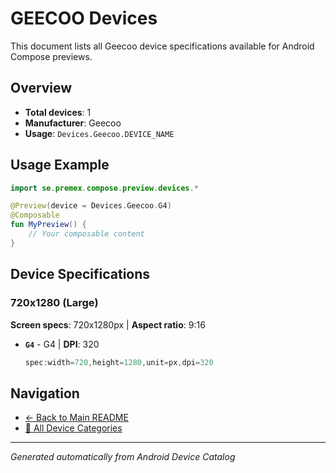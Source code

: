 # GEECOO Devices

This document lists all Geecoo device specifications available for Android Compose previews.

## Overview

- **Total devices**: 1
- **Manufacturer**: Geecoo
- **Usage**: `Devices.Geecoo.DEVICE_NAME`

## Usage Example

```kotlin
import se.premex.compose.preview.devices.*

@Preview(device = Devices.Geecoo.G4)
@Composable
fun MyPreview() {
    // Your composable content
}
```

## Device Specifications

### 720x1280 (Large)

**Screen specs**: 720x1280px | **Aspect ratio**: 9:16

- **`G4`** - G4 | **DPI**: 320
  ```kotlin
  spec:width=720,height=1280,unit=px,dpi=320
  ```

## Navigation

- [← Back to Main README](../../README.md)
- [📱 All Device Categories](../README.md)

---
*Generated automatically from Android Device Catalog*
